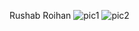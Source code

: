 Rushab Roihan
![pic1](https://user-images.githubusercontent.com/43216310/133672769-c95d1cc9-1219-4e2c-a5ec-e20ac0abf16b.PNG)
![pic2](https://user-images.githubusercontent.com/43216310/133672797-3d327b91-03be-4f24-9411-c0ea1478e8d7.PNG)

